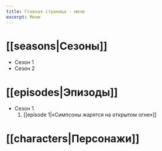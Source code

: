 ```yaml
---
title: Главная страница - меню
excerpt: Меню
---
```

# [[seasons|Сезоны]]
- Сезон 1
- Сезон 2

# [[episodes|Эпизоды]]
- Сезон 1
	1. [[episode 1|«Симпсоны жарятся на открытом огне»]]

# [[characters|Персонажи]]